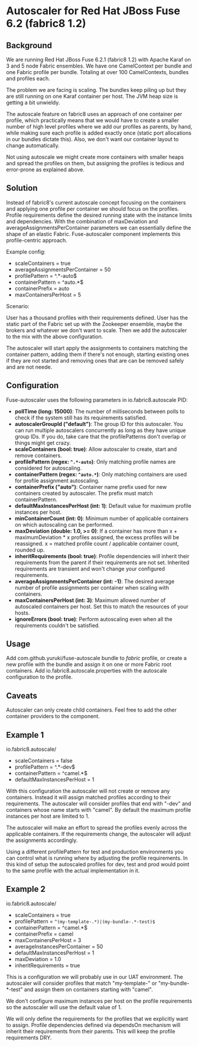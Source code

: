 # Autoscaler for Red Hat JBoss Fuse 6.2 (fabric8 1.2)

## Background

We are running Red Hat JBoss Fuse 6.2.1 (fabric8 1.2) with Apache Karaf on 3 and 5 node Fabric ensembles. We have one CamelContext per bundle and one Fabric profile per bundle. Totaling at over 100 CamelContexts, bundles and profiles each.

The problem we are facing is scaling. The bundles keep piling up but they are still running on one Karaf container per host. The JVM heap size is getting a bit unwieldy.

The autoscale feature on fabric8 uses an approach of one container per profile, which practically means that we would have to create a smaller number of high level profiles where we add our profiles as parents, by hand, while making sure each profile is added exactly once (static port allocations in our bundles dictate this). Also, we don't want our container layout to change automatically.

Not using autoscale we might create more containers with smaller heaps and spread the profiles on them, but assigning the profiles is tedious and error-prone as explained above.

## Solution

Instead of fabric8's current autoscale concept focusing on the containers and applying one profile per container we should focus on the profiles. Profile requirements define the desired running state with the instance limits and dependencies. With the combination of maxDeviation and averageAssignmentsPerContainer parameters we can essentially define the shape of an elastic Fabric. Fuse-autoscaler component implements this profile-centric approach.

Example config:

* scaleContainers = true
* averageAssignmentsPerContainer = 50
* profilePattern = ^.*-auto$
* containerPattern = ^auto.*$
* containerPrefix = auto
* maxContainersPerHost = 5

Scenario:

User has a thousand profiles with their requirements defined. User has the static part of the Fabric set up with the Zookeeper ensemble, maybe the brokers and whatever we don't want to scale. Then we add the autoscaler to the mix with the above configuration.

The autoscaler will start apply the assignments to containers matching the container pattern, adding them if there's not enough, starting existing ones if they are not started and removing ones that are can be removed safely and are not neede.

## Configuration

Fuse-autoscaler uses the following parameters in io.fabric8.autoscale PID:

* **pollTime (long: 15000)**: The number of milliseconds between polls to check if the system still has its requirements satisfied.
* **autoscalerGroupId ("default")**: The group ID for this autoscaler. You can run multiple autoscalers concurrently as long as they have unique group IDs. If you do, take care that the profilePatterns don't overlap or things might get crazy.
* **scaleContainers (bool: true)**: Allow autoscaler to create, start and remove containers.
* **profilePattern (regex: `^.*-auto`)**: Only matching profile names are considered for autoscaling.
* **containerPattern (regex: `^auto.*`)**: Only matching containers are used for profile assignment autoscaling.
* **containerPrefix ("auto")**: Container name prefix used for new containers created by autoscaler. The prefix must match containerPattern. 
* **defaultMaxInstancesPerHost (int: 1)**: Default value for maximum profile instances per host.
* **minContainerCount (int: 0)**: Minimum number of applicable containers on which autoscaling can be performed.
* **maxDeviation (double: 1.0, >= 0)**: If a container has more than x + maximumDeviation * x profiles assigned, the excess profiles will be reassigned. x = matched profile count / applicable container count, rounded up.
* **inheritRequirements (bool: true)**: Profile dependencies will inherit their requirements from the parent if their requirements are not set. Inherited requirements are transient and won't change your configured requirements.
* **averageAssignmentsPerContainer (int: -1)**: The desired average number of profile assignments per container when scaling with containers.
* **maxContainersPerHost (int: 3)**: Maximum allowed number of autoscaled containers per host. Set this to match the resources of your hosts.
* **ignoreErrors (bool: true)**: Perform autoscaling even when all the requirements couldn't be satisfied.

## Usage

Add com.github.yuruki/fuse-autoscale bundle to *fabric* profile, or create a new profile with the bundle and assign it on one or more Fabric root containers. Add io.fabric8.autoscale.properties with the autoscale configuration to the profile.

## Caveats

Autoscaler can only create child containers. Feel free to add the other container providers to the component.

## Example 1

io.fabric8.autoscale/
* scaleContainers = false
* profilePattern = ^.*-dev$
* containerPattern = ^camel.*$
* defaultMaxInstancesPerHost = 1

With this configuration the autoscaler will not create or remove any containers. Instead it will assign matched profiles according to their requirements. The autoscaler will consider profiles that end with "-dev" and containers whose name starts with "camel". By default the maximum profile instances per host are limited to 1.

The autoscaler will make an effort to spread the profiles evenly across the applicable containers. If the requirements change, the autoscaler will adjust the assignments accordingly.

Using a different profilePattern for test and production environments you can control what is running where by adjusting the profile requirements. In this kind of setup the autoscaled profiles for dev, test and prod would point to the same profile with the actual implementation in it.

## Example 2

io.fabric8.autoscale/
* scaleContainers = true
* profilePattern = `^(my-template-.*)|(my-bundle-.*-test)$`
* containerPattern = ^camel.*$
* containerPrefix = camel
* maxContainersPerHost = 3
* averageInstancesPerContainer = 50
* defaultMaxInstancesPerHost = 1
* maxDeviation = 1.0
* inheritRequirements = true

This is a configuration we will probably use in our UAT environment. The autoscaler will consider profiles that match "my-template-" or "my-bundle-*-test" and assign them on containers starting with "camel".

We don't configure maximum instances per host on the profile requirements so the autoscaler will use the default value of 1.

We will only define the requirements for the profiles that we explicitly want to assign. Profile dependencies defined via dependsOn mechanism will inherit their requirements from their parents. This will keep the profile requirements DRY.
